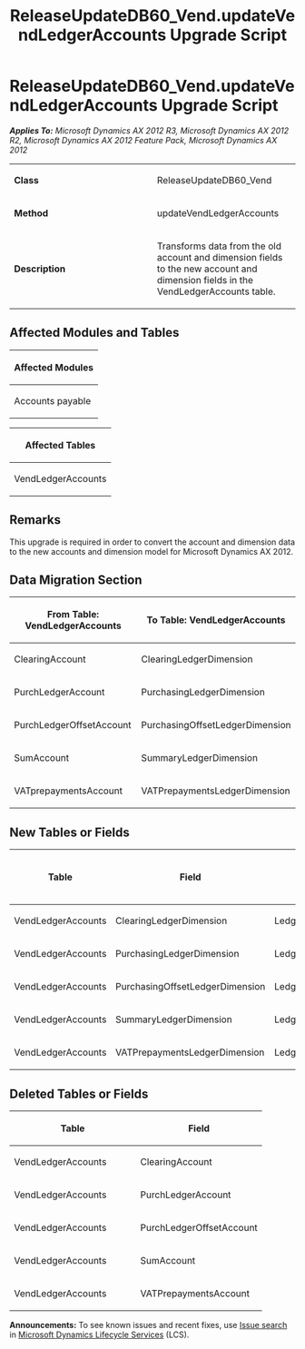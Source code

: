 ﻿---
title: ReleaseUpdateDB60_Vend.updateVendLedgerAccounts Upgrade Script
TOCTitle: ReleaseUpdateDB60_Vend.updateVendLedgerAccounts Upgrade Script
ms:assetid: 63e579f4-2437-a7b7-95a8-daa720f6fb48
ms:mtpsurl: https://msdn.microsoft.com/en-us/library/JJ719147(v=AX.60)
ms:contentKeyID: 49708686
ms.date: 05/18/2015
mtps_version: v=AX.60
---

# ReleaseUpdateDB60\_Vend.updateVendLedgerAccounts Upgrade Script 


_**Applies To:** Microsoft Dynamics AX 2012 R3, Microsoft Dynamics AX 2012 R2, Microsoft Dynamics AX 2012 Feature Pack, Microsoft Dynamics AX 2012_

<table>
<colgroup>
<col style="width: 50%" />
<col style="width: 50%" />
</colgroup>
<tbody>
<tr class="odd">
<td><p><strong>Class</strong></p></td>
<td><p>ReleaseUpdateDB60_Vend</p></td>
</tr>
<tr class="even">
<td><p><strong>Method</strong></p></td>
<td><p>updateVendLedgerAccounts</p></td>
</tr>
<tr class="odd">
<td><p><strong>Description</strong></p></td>
<td><p>Transforms data from the old account and dimension fields to the new account and dimension fields in the VendLedgerAccounts table.</p></td>
</tr>
</tbody>
</table>


## Affected Modules and Tables

<table>
<colgroup>
<col style="width: 100%" />
</colgroup>
<thead>
<tr class="header">
<th><p>Affected Modules</p></th>
</tr>
</thead>
<tbody>
<tr class="odd">
<td><p>Accounts payable</p></td>
</tr>
</tbody>
</table>


<table>
<colgroup>
<col style="width: 100%" />
</colgroup>
<thead>
<tr class="header">
<th><p>Affected Tables</p></th>
</tr>
</thead>
<tbody>
<tr class="odd">
<td><p>VendLedgerAccounts</p></td>
</tr>
</tbody>
</table>


## Remarks

This upgrade is required in order to convert the account and dimension data to the new accounts and dimension model for Microsoft Dynamics AX 2012.

## Data Migration Section

<table>
<colgroup>
<col style="width: 50%" />
<col style="width: 50%" />
</colgroup>
<thead>
<tr class="header">
<th><p>From Table: VendLedgerAccounts</p></th>
<th><p>To Table: VendLedgerAccounts</p></th>
</tr>
</thead>
<tbody>
<tr class="odd">
<td><p>ClearingAccount</p></td>
<td><p>ClearingLedgerDimension</p></td>
</tr>
<tr class="even">
<td><p>PurchLedgerAccount</p></td>
<td><p>PurchasingLedgerDimension</p></td>
</tr>
<tr class="odd">
<td><p>PurchLedgerOffsetAccount</p></td>
<td><p>PurchasingOffsetLedgerDimension</p></td>
</tr>
<tr class="even">
<td><p>SumAccount</p></td>
<td><p>SummaryLedgerDimension</p></td>
</tr>
<tr class="odd">
<td><p>VATprepaymentsAccount</p></td>
<td><p>VATPrepaymentsLedgerDimension</p></td>
</tr>
</tbody>
</table>


## New Tables or Fields

<table>
<colgroup>
<col style="width: 33%" />
<col style="width: 33%" />
<col style="width: 33%" />
</colgroup>
<thead>
<tr class="header">
<th><p>Table</p></th>
<th><p>Field</p></th>
<th><p>Extended Data Type</p>
<p>-or- Base Enum</p></th>
</tr>
</thead>
<tbody>
<tr class="odd">
<td><p>VendLedgerAccounts</p></td>
<td><p>ClearingLedgerDimension</p></td>
<td><p>LedgerDimensionDefaultAccount</p></td>
</tr>
<tr class="even">
<td><p>VendLedgerAccounts</p></td>
<td><p>PurchasingLedgerDimension</p></td>
<td><p>LedgerDimensionDefaultAccount</p></td>
</tr>
<tr class="odd">
<td><p>VendLedgerAccounts</p></td>
<td><p>PurchasingOffsetLedgerDimension</p></td>
<td><p>LedgerDimensionDefaultAccount</p></td>
</tr>
<tr class="even">
<td><p>VendLedgerAccounts</p></td>
<td><p>SummaryLedgerDimension</p></td>
<td><p>LedgerDimensionDefaultAccount</p></td>
</tr>
<tr class="odd">
<td><p>VendLedgerAccounts</p></td>
<td><p>VATPrepaymentsLedgerDimension</p></td>
<td><p>LedgerDimensionDefaultAccount</p></td>
</tr>
</tbody>
</table>


## Deleted Tables or Fields

<table>
<colgroup>
<col style="width: 50%" />
<col style="width: 50%" />
</colgroup>
<thead>
<tr class="header">
<th><p>Table</p></th>
<th><p>Field</p></th>
</tr>
</thead>
<tbody>
<tr class="odd">
<td><p>VendLedgerAccounts</p></td>
<td><p>ClearingAccount</p></td>
</tr>
<tr class="even">
<td><p>VendLedgerAccounts</p></td>
<td><p>PurchLedgerAccount</p></td>
</tr>
<tr class="odd">
<td><p>VendLedgerAccounts</p></td>
<td><p>PurchLedgerOffsetAccount</p></td>
</tr>
<tr class="even">
<td><p>VendLedgerAccounts</p></td>
<td><p>SumAccount</p></td>
</tr>
<tr class="odd">
<td><p>VendLedgerAccounts</p></td>
<td><p>VATPrepaymentsAccount</p></td>
</tr>
</tbody>
</table>

  
**Announcements:** To see known issues and recent fixes, use [Issue search](http://go.microsoft.com/fwlink/?linkid=389258) in [Microsoft Dynamics Lifecycle Services](http://go.microsoft.com/fwlink/?linkid=306505) (LCS).

